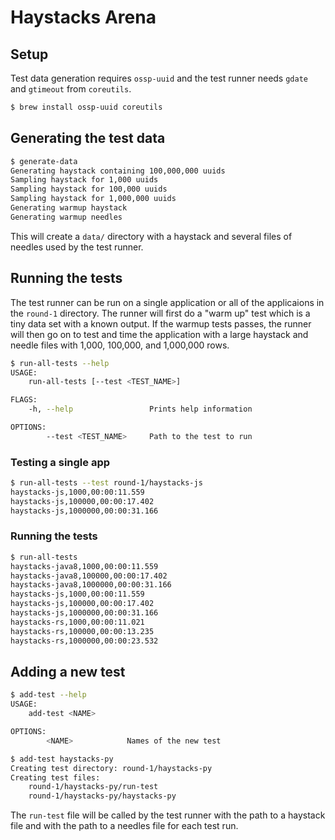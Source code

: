 # Haystacks Arena

## Setup

Test data generation requires `ossp-uuid` and the test runner needs `gdate` and `gtimeout` from `coreutils`.

```bash
$ brew install ossp-uuid coreutils
```

## Generating the test data

```bash
$ generate-data
Generating haystack containing 100,000,000 uuids
Sampling haystack for 1,000 uuids
Sampling haystack for 100,000 uuids
Sampling haystack for 1,000,000 uuids
Generating warmup haystack
Generating warmup needles
```

This will create a `data/` directory with a haystack and several files of needles used by the test runner.


## Running the tests

The test runner can be run on a single application or all of the applicaions in the `round-1` directory. The runner will first do a "warm up" test  which is a tiny data set with a known output. If the warmup tests passes, the runner will then go on to test and time the application with a large haystack and needle files with 1,000, 100,000, and 1,000,000 rows.

```bash
$ run-all-tests --help
USAGE:
    run-all-tests [--test <TEST_NAME>]

FLAGS:
    -h, --help                 Prints help information

OPTIONS:
        --test <TEST_NAME>     Path to the test to run

```

### Testing a single app

```bash
$ run-all-tests --test round-1/haystacks-js
haystacks-js,1000,00:00:11.559
haystacks-js,100000,00:00:17.402
haystacks-js,1000000,00:00:31.166
```

### Running the tests

```bash
$ run-all-tests
haystacks-java8,1000,00:00:11.559
haystacks-java8,100000,00:00:17.402
haystacks-java8,1000000,00:00:31.166
haystacks-js,1000,00:00:11.559
haystacks-js,100000,00:00:17.402
haystacks-js,1000000,00:00:31.166
haystacks-rs,1000,00:00:11.021
haystacks-rs,100000,00:00:13.235
haystacks-rs,1000000,00:00:23.532
```

## Adding a new test

```bash
$ add-test --help
USAGE:
    add-test <NAME>

OPTIONS:
        <NAME>            Names of the new test

$ add-test haystacks-py
Creating test directory: round-1/haystacks-py
Creating test files:
    round-1/haystacks-py/run-test
    round-1/haystacks-py/haystacks-py
```

The `run-test` file will be called by the test runner with the path to a haystack file and with the path to a needles file for each test run.

